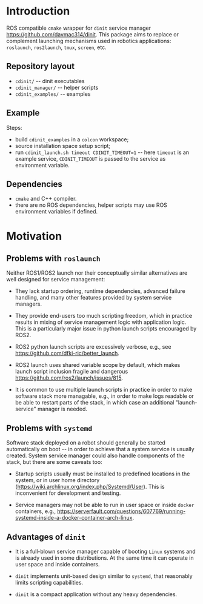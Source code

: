 Introduction
============

ROS compatible `cmake` wrapper for `dinit` service manager
<https://github.com/davmac314/dinit>. This package aims to replace or
complement launching mechanisms used in robotics applications: `roslaunch`,
`ros2launch`, `tmux`, `screen`, etc.

Repository layout
-----------------

- `cdinit/` -- dinit executables
- `cdinit_manager/` -- helper scripts
- `cdinit_examples/` -- examples

Example
-------

Steps:
- build `cdinit_examples` in a `colcon` workspace;
- source installation space setup script;
- run `cdinit_launch.sh timeout CDINIT_TIMEOUT=1` -- here `timeout` is an
  example service, `CDINIT_TIMEOUT` is passed to the service as environment
  variable.

Dependencies
------------

- `cmake` and C++ compiler.
- there are no ROS dependencies, helper scripts may use ROS environment
  variables if defined.


Motivation
==========

Problems with `roslaunch`
-------------------------

Neither ROS1/ROS2 launch nor their conceptually similar alternatives are well
designed for service management:

- They lack startup ordering, runtime dependencies, advanced failure handling,
  and many other features provided by system service managers.

- They provide end-users too much scripting freedom, which in practice results
  in mixing of service management logic with application logic. This is a
  particularly major issue in python launch scripts encouraged by ROS2.

- ROS2 python launch scripts are excessively verbose, e.g., see
  <https://github.com/dfki-ric/better_launch>.

- ROS2 launch uses shared variable scope by default, which makes launch script
  inclusion fragile and dangerous <https://github.com/ros2/launch/issues/815>.

- It is common to use multiple launch scripts in practice in order to make
  software stack more managable, e.g., in order to make logs readable or be
  able to restart parts of the stack, in which case an additional
  "launch-service" manager is needed.


Problems with `systemd`
-----------------------

Software stack deployed on a robot should generally be started automatically on
boot -- in order to achieve that a system service is usually created. System
service manager could also handle components of the stack, but there are some
caveats too:

- Startup scripts usually must be installed to predefined locations in the
  system, or in user home directory
  (<https://wiki.archlinux.org/index.php/Systemd/User>). This is inconvenient
  for development and testing.

- Service managers may not be able to run in user space or inside `docker`
  containers, e.g.,
  <https://serverfault.com/questions/607769/running-systemd-inside-a-docker-container-arch-linux>.


Advantages of `dinit`
---------------------

- It is a full-blown service manager capable of booting `Linux` systems and is
  already used in some distributions. At the same time it can operate in user
  space and inside containers.

- `dinit` implements unit-based design similar to `systemd`, that reasonably
  limits scripting capabilities.

- `dinit` is a compact application without any heavy dependencies.

